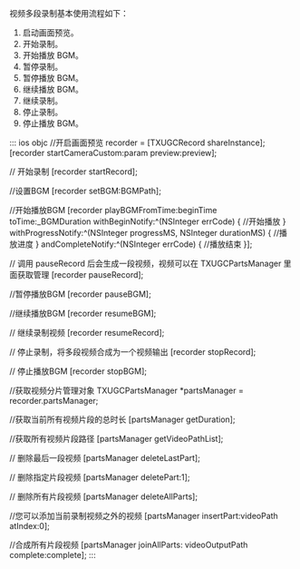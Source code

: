 

视频多段录制基本使用流程如下：

1. 启动画面预览。 
2. 开始录制。
3. 开始播放 BGM。
4. 暂停录制。
5. 暂停播放 BGM。
6. 继续播放 BGM。
7. 继续录制。
8. 停止录制。
9. 停止播放 BGM。


<dx-codeblock>
::: ios objc
//开启画面预览
recorder = [TXUGCRecord shareInstance];
[recorder startCameraCustom:param preview:preview];

// 开始录制
[recorder startRecord];

//设置BGM
[recorder setBGM:BGMPath];

//开始播放BGM
[recorder playBGMFromTime:beginTime toTime:_BGMDuration withBeginNotify:^(NSInteger errCode) {
//开始播放
} withProgressNotify:^(NSInteger progressMS, NSInteger durationMS) {
//播放进度
} andCompleteNotify:^(NSInteger errCode) {
 //播放结束
}];

// 调用 pauseRecord 后会生成一段视频，视频可以在 TXUGCPartsManager 里面获取管理
[recorder pauseRecord];

//暂停播放BGM
[recorder pauseBGM];

//继续播放BGM
 [recorder resumeBGM];

// 继续录制视频
[recorder resumeRecord];

// 停止录制，将多段视频合成为一个视频输出
[recorder stopRecord];

// 停止播放BGM
[recorder stopBGM];

//获取视频分片管理对象
TXUGCPartsManager *partsManager = recorder.partsManager;

//获取当前所有视频片段的总时长
[partsManager getDuration];

//获取所有视频片段路径
[partsManager getVideoPathList];

// 删除最后一段视频
[partsManager deleteLastPart];

// 删除指定片段视频
[partsManager deletePart:1];

// 删除所有片段视频
[partsManager deleteAllParts];

 //您可以添加当前录制视频之外的视频
[partsManager insertPart:videoPath atIndex:0];

//合成所有片段视频
[partsManager joinAllParts: videoOutputPath complete:complete];
:::
</dx-codeblock>

